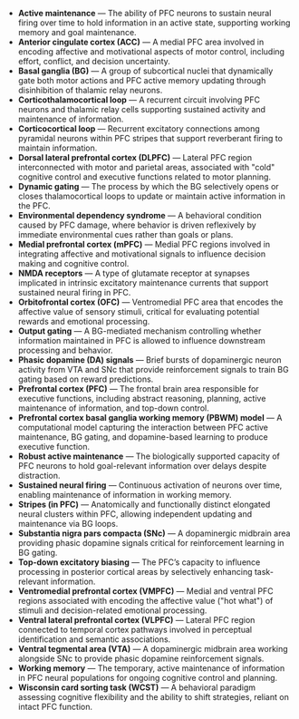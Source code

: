 - **Active maintenance** — The ability of PFC neurons to sustain neural firing over time to hold information in an active state, supporting working memory and goal maintenance.  
- **Anterior cingulate cortex (ACC)** — A medial PFC area involved in encoding affective and motivational aspects of motor control, including effort, conflict, and decision uncertainty.  
- **Basal ganglia (BG)** — A group of subcortical nuclei that dynamically gate both motor actions and PFC active memory updating through disinhibition of thalamic relay neurons.  
- **Corticothalamocortical loop** — A recurrent circuit involving PFC neurons and thalamic relay cells supporting sustained activity and maintenance of information.  
- **Corticocortical loop** — Recurrent excitatory connections among pyramidal neurons within PFC stripes that support reverberant firing to maintain information.  
- **Dorsal lateral prefrontal cortex (DLPFC)** — Lateral PFC region interconnected with motor and parietal areas, associated with "cold" cognitive control and executive functions related to motor planning.  
- **Dynamic gating** — The process by which the BG selectively opens or closes thalamocortical loops to update or maintain active information in the PFC.  
- **Environmental dependency syndrome** — A behavioral condition caused by PFC damage, where behavior is driven reflexively by immediate environmental cues rather than goals or plans.  
- **Medial prefrontal cortex (mPFC)** — Medial PFC regions involved in integrating affective and motivational signals to influence decision making and cognitive control.  
- **NMDA receptors** — A type of glutamate receptor at synapses implicated in intrinsic excitatory maintenance currents that support sustained neural firing in PFC.  
- **Orbitofrontal cortex (OFC)** — Ventromedial PFC area that encodes the affective value of sensory stimuli, critical for evaluating potential rewards and emotional processing.  
- **Output gating** — A BG-mediated mechanism controlling whether information maintained in PFC is allowed to influence downstream processing and behavior.  
- **Phasic dopamine (DA) signals** — Brief bursts of dopaminergic neuron activity from VTA and SNc that provide reinforcement signals to train BG gating based on reward predictions.  
- **Prefrontal cortex (PFC)** — The frontal brain area responsible for executive functions, including abstract reasoning, planning, active maintenance of information, and top-down control.  
- **Prefrontal cortex basal ganglia working memory (PBWM) model** — A computational model capturing the interaction between PFC active maintenance, BG gating, and dopamine-based learning to produce executive function.  
- **Robust active maintenance** — The biologically supported capacity of PFC neurons to hold goal-relevant information over delays despite distraction.  
- **Sustained neural firing** — Continuous activation of neurons over time, enabling maintenance of information in working memory.  
- **Stripes (in PFC)** — Anatomically and functionally distinct elongated neural clusters within PFC, allowing independent updating and maintenance via BG loops.  
- **Substantia nigra pars compacta (SNc)** — A dopaminergic midbrain area providing phasic dopamine signals critical for reinforcement learning in BG gating.  
- **Top-down excitatory biasing** — The PFC’s capacity to influence processing in posterior cortical areas by selectively enhancing task-relevant information.  
- **Ventromedial prefrontal cortex (VMPFC)** — Medial and ventral PFC regions associated with encoding the affective value ("hot what") of stimuli and decision-related emotional processing.  
- **Ventral lateral prefrontal cortex (VLPFC)** — Lateral PFC region connected to temporal cortex pathways involved in perceptual identification and semantic associations.  
- **Ventral tegmental area (VTA)** — A dopaminergic midbrain area working alongside SNc to provide phasic dopamine reinforcement signals.  
- **Working memory** — The temporary, active maintenance of information in PFC neural populations for ongoing cognitive control and planning.  
- **Wisconsin card sorting task (WCST)** — A behavioral paradigm assessing cognitive flexibility and the ability to shift strategies, reliant on intact PFC function.
